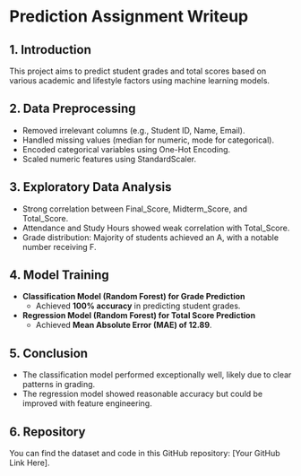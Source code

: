 
# Prediction Assignment Writeup

## 1. Introduction
This project aims to predict student grades and total scores based on various academic and lifestyle factors using machine learning models.

## 2. Data Preprocessing
- Removed irrelevant columns (e.g., Student ID, Name, Email).
- Handled missing values (median for numeric, mode for categorical).
- Encoded categorical variables using One-Hot Encoding.
- Scaled numeric features using StandardScaler.

## 3. Exploratory Data Analysis
- Strong correlation between Final_Score, Midterm_Score, and Total_Score.
- Attendance and Study Hours showed weak correlation with Total_Score.
- Grade distribution: Majority of students achieved an A, with a notable number receiving F.

## 4. Model Training
- **Classification Model (Random Forest) for Grade Prediction**
  - Achieved **100% accuracy** in predicting student grades.
- **Regression Model (Random Forest) for Total Score Prediction**
  - Achieved **Mean Absolute Error (MAE) of 12.89**.

## 5. Conclusion
- The classification model performed exceptionally well, likely due to clear patterns in grading.
- The regression model showed reasonable accuracy but could be improved with feature engineering.

## 6. Repository
You can find the dataset and code in this GitHub repository: [Your GitHub Link Here].
